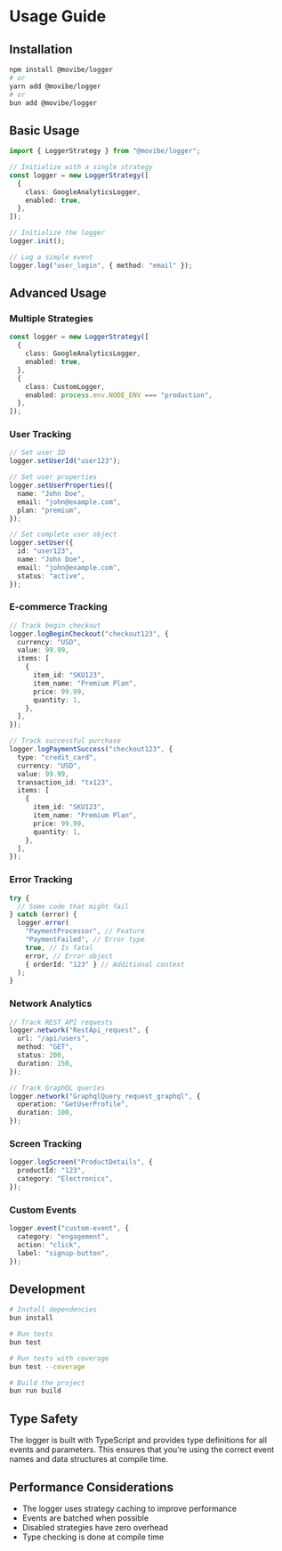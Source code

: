 # Usage Guide

## Installation

```bash
npm install @movibe/logger
# or
yarn add @movibe/logger
# or
bun add @movibe/logger
```

## Basic Usage

```typescript
import { LoggerStrategy } from "@movibe/logger";

// Initialize with a single strategy
const logger = new LoggerStrategy([
  {
    class: GoogleAnalyticsLogger,
    enabled: true,
  },
]);

// Initialize the logger
logger.init();

// Log a simple event
logger.log("user_login", { method: "email" });
```

## Advanced Usage

### Multiple Strategies

```typescript
const logger = new LoggerStrategy([
  {
    class: GoogleAnalyticsLogger,
    enabled: true,
  },
  {
    class: CustomLogger,
    enabled: process.env.NODE_ENV === "production",
  },
]);
```

### User Tracking

```typescript
// Set user ID
logger.setUserId("user123");

// Set user properties
logger.setUserProperties({
  name: "John Doe",
  email: "john@example.com",
  plan: "premium",
});

// Set complete user object
logger.setUser({
  id: "user123",
  name: "John Doe",
  email: "john@example.com",
  status: "active",
});
```

### E-commerce Tracking

```typescript
// Track begin checkout
logger.logBeginCheckout("checkout123", {
  currency: "USD",
  value: 99.99,
  items: [
    {
      item_id: "SKU123",
      item_name: "Premium Plan",
      price: 99.99,
      quantity: 1,
    },
  ],
});

// Track successful purchase
logger.logPaymentSuccess("checkout123", {
  type: "credit_card",
  currency: "USD",
  value: 99.99,
  transaction_id: "tx123",
  items: [
    {
      item_id: "SKU123",
      item_name: "Premium Plan",
      price: 99.99,
      quantity: 1,
    },
  ],
});
```

### Error Tracking

```typescript
try {
  // Some code that might fail
} catch (error) {
  logger.error(
    "PaymentProcessor", // Feature
    "PaymentFailed", // Error type
    true, // Is fatal
    error, // Error object
    { orderId: "123" } // Additional context
  );
}
```

### Network Analytics

```typescript
// Track REST API requests
logger.network("RestApi_request", {
  url: "/api/users",
  method: "GET",
  status: 200,
  duration: 150,
});

// Track GraphQL queries
logger.network("GraphqlQuery_request_graphql", {
  operation: "GetUserProfile",
  duration: 100,
});
```

### Screen Tracking

```typescript
logger.logScreen("ProductDetails", {
  productId: "123",
  category: "Electronics",
});
```

### Custom Events

```typescript
logger.event("custom-event", {
  category: "engagement",
  action: "click",
  label: "signup-button",
});
```

## Development

```bash
# Install dependencies
bun install

# Run tests
bun test

# Run tests with coverage
bun test --coverage

# Build the project
bun run build
```

## Type Safety

The logger is built with TypeScript and provides type definitions for all events and parameters. This ensures that you're using the correct event names and data structures at compile time.

## Performance Considerations

- The logger uses strategy caching to improve performance
- Events are batched when possible
- Disabled strategies have zero overhead
- Type checking is done at compile time
